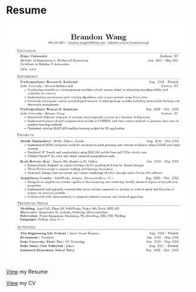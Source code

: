 # Resume

![PDF Preview](files/Brandon_s_Resume.png)

[View](files/Brandon_s_Resume.pdf) my Resume

[View](assets/Brandon_s_Curriculum_Vitae.pdf) my CV
